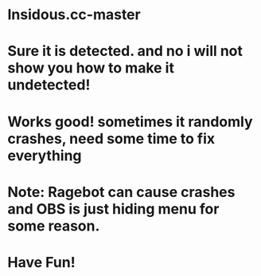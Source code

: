 # Insidous.cc-master

# Sure it is detected. and no i will not show you how to make it undetected!
# Works good! sometimes it randomly crashes, need some time to fix everything
# Note: Ragebot can cause crashes and OBS is just hiding menu for some reason.

# Have Fun!
